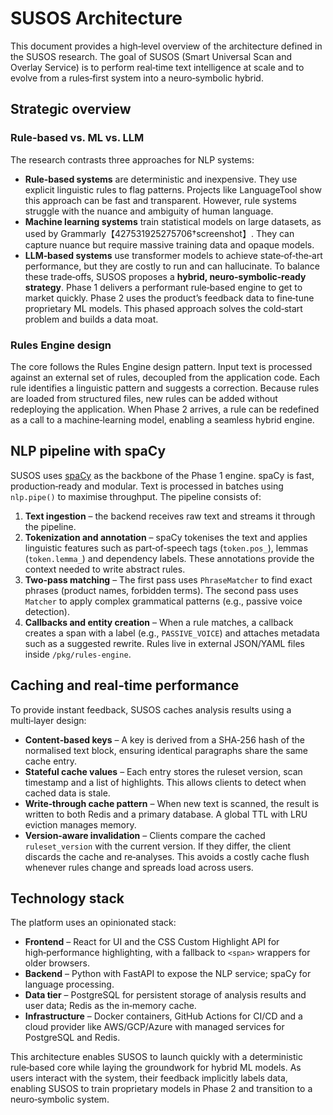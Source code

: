 # SUSOS Architecture

This document provides a high‑level overview of the architecture defined in the SUSOS research. The goal of SUSOS (Smart Universal Scan and Overlay Service) is to perform real‑time text intelligence at scale and to evolve from a rules‑first system into a neuro‑symbolic hybrid.

## Strategic overview

### Rule‑based vs. ML vs. LLM

The research contrasts three approaches for NLP systems:
* **Rule‑based systems** are deterministic and inexpensive. They use explicit linguistic rules to flag patterns. Projects like LanguageTool show this approach can be fast and transparent. However, rule systems struggle with the nuance and ambiguity of human language.
* **Machine learning systems** train statistical models on large datasets, as used by Grammarly【427531925275706†screenshot】. They can capture nuance but require massive training data and opaque models.
* **LLM‑based systems** use transformer models to achieve state‑of‑the‑art performance, but they are costly to run and can hallucinate.
To balance these trade‑offs, SUSOS proposes a **hybrid, neuro‑symbolic‑ready strategy**. Phase 1 delivers a performant rule‑based engine to get to market quickly. Phase 2 uses the product’s feedback data to fine‑tune proprietary ML models. This phased approach solves the cold‑start problem and builds a data moat.

### Rules Engine design

The core follows the Rules Engine design pattern. Input text is processed against an external set of rules, decoupled from the application code. Each rule identifies a linguistic pattern and suggests a correction. Because rules are loaded from structured files, new rules can be added without redeploying the application. When Phase 2 arrives, a rule can be redefined as a call to a machine‑learning model, enabling a seamless hybrid engine.

## NLP pipeline with spaCy

SUSOS uses [spaCy](https://spacy.io/) as the backbone of the Phase 1 engine. spaCy is fast, production‑ready and modular. Text is processed in batches using `nlp.pipe()` to maximise throughput. The pipeline consists of:
1. **Text ingestion** – the backend receives raw text and streams it through the pipeline.
2. **Tokenization and annotation** – spaCy tokenises the text and applies linguistic features such as part‑of‑speech tags (`token.pos_`), lemmas (`token.lemma_`) and dependency labels. These annotations provide the context needed to write abstract rules.
3. **Two‑pass matching** – The first pass uses `PhraseMatcher` to find exact phrases (product names, forbidden terms). The second pass uses `Matcher` to apply complex grammatical patterns (e.g., passive voice detection).
4. **Callbacks and entity creation** – When a rule matches, a callback creates a span with a label (e.g., `PASSIVE_VOICE`) and attaches metadata such as a suggested rewrite. Rules live in external JSON/YAML files inside `/pkg/rules-engine`.

## Caching and real‑time performance

To provide instant feedback, SUSOS caches analysis results using a multi‑layer design:
* **Content‑based keys** – A key is derived from a SHA‑256 hash of the normalised text block, ensuring identical paragraphs share the same cache entry.
* **Stateful cache values** – Each entry stores the ruleset version, scan timestamp and a list of highlights. This allows clients to detect when cached data is stale.
* **Write‑through cache pattern** – When new text is scanned, the result is written to both Redis and a primary database. A global TTL with LRU eviction manages memory.
* **Version‑aware invalidation** – Clients compare the cached `ruleset_version` with the current version. If they differ, the client discards the cache and re‑analyses. This avoids a costly cache flush whenever rules change and spreads load across users.

## Technology stack

The platform uses an opinionated stack:
* **Frontend** – React for UI and the CSS Custom Highlight API for high‑performance highlighting, with a fallback to `<span>` wrappers for older browsers.
* **Backend** – Python with FastAPI to expose the NLP service; spaCy for language processing.
* **Data tier** – PostgreSQL for persistent storage of analysis results and user data; Redis as the in‑memory cache.
* **Infrastructure** – Docker containers, GitHub Actions for CI/CD and a cloud provider like AWS/GCP/Azure with managed services for PostgreSQL and Redis.

This architecture enables SUSOS to launch quickly with a deterministic rule‑based core while laying the groundwork for hybrid ML models. As users interact with the system, their feedback implicitly labels data, enabling SUSOS to train proprietary models in Phase 2 and transition to a neuro‑symbolic system.
